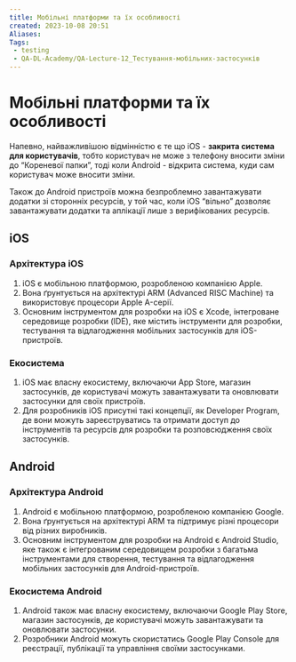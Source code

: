 ```yaml
---
title: Мобільні платформи та їх особливості
created: 2023-10-08 20:51
Aliases:
Tags: 
 - testing
 - QA-DL-Academy/QA-Lecture-12_Тестування-мобільних-застосунків
---
```


# Мобільні платформи та їх особливості


Напевно, найважливішою відмінністю є те що iOS - **закрита система для користувачів**, тобто користувач не може з телефону вносити зміни до “Кореневої папки”, тоді коли Android - відкрита система, куди сам користувач може вносити зміни. 

Також до Android пристроїв можна безпроблемно завантажувати додатки зі сторонніх ресурсів, у той час, коли iOS “вільно” дозволяє завантажувати додатки та аплікації лише з верифікованих ресурсів.
## iOS

### Архітектура iOS
1. iOS є мобільною платформою, розробленою компанією Apple.
2. Вона ґрунтується на архітектурі ARM (Advanced RISC Machine) та використовує процесори Apple A-серії.
3. Основним інструментом для розробки на iOS є Xcode, інтегроване середовище розробки (IDE), яке містить інструменти для розробки, тестування та відлагодження мобільних застосунків для iOS-пристроїв.

### Екосистема
1. iOS має власну екосистему, включаючи App Store, магазин застосунків, де користувачі можуть завантажувати та оновлювати застосунки для своїх пристроїв.
2. Для розробників iOS присутні такі концепції, як Developer Program, де вони можуть зареєструватись та отримати доступ до інструментів та ресурсів для розробки та розповсюдження своїх застосунків.

## Android

### Архітектура Android
1. Android є мобільною платформою, розробленою компанією Google.
2. Вона ґрунтується на архітектурі ARM та підтримує різні процесори від різних виробників.
3. Основним інструментом для розробки на Android є Android Studio, яке також є інтегрованим середовищем розробки з багатьма інструментами для створення, тестування та відлагодження мобільних застосунків для Android-пристроїв.

### Екосистема Android
1. Android також має власну екосистему, включаючи Google Play Store, магазин застосунків, де користувачі можуть завантажувати та оновлювати застосунки.
2. Розробники Android можуть скористатись Google Play Console для реєстрації, публікації та управління своїми застосунками.

